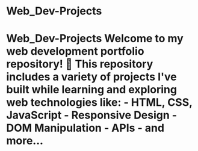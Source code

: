 # Web_Dev-Projects
# Web_Dev-Projects  Welcome to my web development portfolio repository! 🚀  This repository includes a variety of projects I've built while learning and exploring web technologies like:  - HTML, CSS, JavaScript - Responsive Design - DOM Manipulation - APIs - and more...
